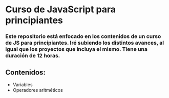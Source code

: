 # Curso de JavaScript para principiantes

### Este repositorio está enfocado en los contenidos de un curso de JS para principiantes. Iré subiendo los distintos avances, al igual que los proyectos que incluya el mismo. Tiene una duración de 12 horas.

## Contenidos:

- Variables
- Operadores aritméticos
